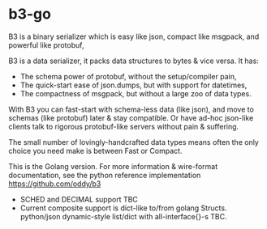# b3-go
B3 is a binary serializer which is easy like json, compact like msgpack, and powerful like protobuf,

B3 is a data serializer, it packs data structures to bytes & vice versa. It has:
* The schema power of protobuf, without the setup/compiler pain,
* The quick-start ease of json.dumps, but with support for datetimes,
* The compactness of msgpack, but without a large zoo of data types. 

With B3 you can fast-start with schema-less data (like json), and move to schemas (like protobuf) later & stay compatible. Or have ad-hoc json-like clients talk to rigorous protobuf-like servers without pain & suffering.

The small number of lovingly-handcrafted data types means often the only choice you need make is between Fast or Compact.

This is the Golang version. For more information & wire-format documentation, see the python reference implementation https://github.com/oddy/b3

* SCHED and DECIMAL support TBC
* Current composite support is dict-like to/from golang Structs. python/json dynamic-style list/dict with all-interface{}-s TBC.


